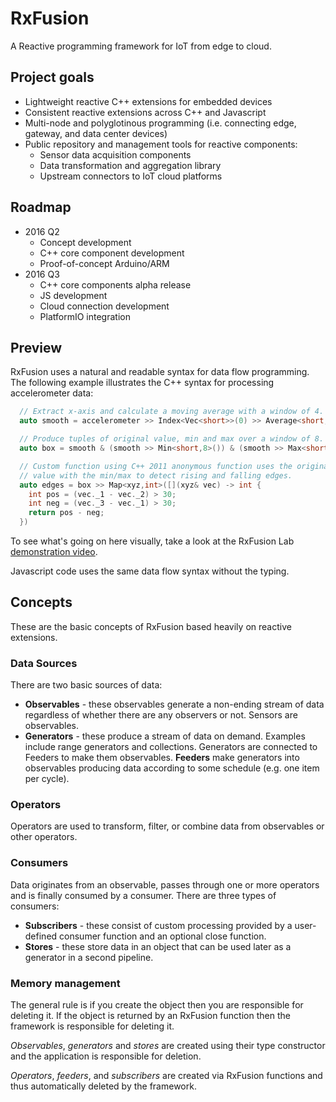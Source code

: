 # RxFusion

A Reactive programming framework for IoT from edge to cloud.

## Project goals

* Lightweight reactive C++ extensions for embedded devices
* Consistent reactive extensions across C++ and Javascript
* Multi-node and polyglotinous programming (i.e. connecting edge, gateway, and data center devices)
* Public repository and management tools for reactive components:
  * Sensor data acquisition components
  * Data transformation and aggregation library
  * Upstream connectors to IoT cloud platforms

## Roadmap

* 2016 Q2
  * Concept development
  * C++ core component development
  * Proof-of-concept Arduino/ARM
* 2016 Q3
  * C++ core components alpha release
  * JS development
  * Cloud connection development
  * PlatformIO integration

## Preview

RxFusion uses a natural and readable syntax for data flow programming.
The following example illustrates the C++ syntax for processing
accelerometer data:

```c++
  // Extract x-axis and calculate a moving average with a window of 4.
  auto smooth = accelerometer >> Index<Vec<short>>(0) >> Average<short,4>();

  // Produce tuples of original value, min and max over a window of 8.
  auto box = smooth & (smooth >> Min<short,8>()) & (smooth >> Max<short,9>());

  // Custom function using C++ 2011 anonymous function uses the original
  // value with the min/max to detect rising and falling edges.
  auto edges = box >> Map<xyz,int>([](xyz& vec) -> int {
    int pos = (vec._1 - vec._2) > 30;
    int neg = (vec._3 - vec._1) > 30;
    return pos - neg;
  })
```

To see what's going on here visually, take a look at the RxFusion Lab
[demonstration video](https://www.youtube.com/watch?v=mB-89ANRdmU).

Javascript code uses the same data flow syntax without the typing.

## Concepts

These are the basic concepts of RxFusion based heavily on reactive extensions.

### Data Sources

There are two basic sources of data:

* __Observables__ - these observables generate a non-ending stream of
data regardless of whether there are any observers or not.  Sensors are
observables.
* __Generators__ - these produce a stream of data on demand.  Examples
include range generators and collections.  Generators are connected to
Feeders to make them observables.  __Feeders__ make generators into
observables producing data according to some schedule (e.g. one item
per cycle).

### Operators

Operators are used to transform, filter, or combine data from
observables or other operators.

### Consumers

Data originates from an observable, passes through one or more
operators and is finally consumed by a consumer.  There are three
types of consumers:

* __Subscribers__ - these consist of custom processing provided by a
user-defined consumer function and an optional close function.
* __Stores__ - these store data in an object that can be used later as
a generator in a second pipeline.

### Memory management

The general rule is if you create the object then you are responsible
for deleting it.  If the object is returned by an RxFusion function
then the framework is responsible for deleting it.

_Observables_, _generators_ and _stores_ are created using their type
constructor and the application is responsible for deletion.

_Operators_, _feeders_, and _subscribers_ are created via RxFusion
functions and thus automatically deleted by the framework.
